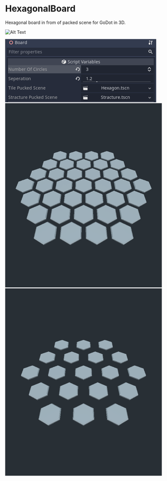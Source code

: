 # HexagonalBoard
Hexagonal board in from of packed scene for GoDot in 3D.

![Alt Text](https://media.giphy.com/media/XqiEdCRsBRDkTRXVxP/giphy.gif)

![Alt Text](/PicturesForREADME/BoardArguments.png?raw=true "Board Arguments")
![Alt Text](/PicturesForREADME/BoardEx1.png?raw=true "Board Ex1")
![Alt Text](/PicturesForREADME/BoardEx2.png?raw=true "Board Ex2")

